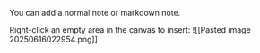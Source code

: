 You can add a normal note or markdown note.

Right-click an empty area in the canvas to insert:
![[Pasted image 20250616022954.png]]